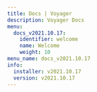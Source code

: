 ```yaml
---
title: Docs | Voyager
description: Voyager Docs
menu:
  docs_v2021.10.17:
    identifier: welcome
    name: Welcome
    weight: 10
menu_name: docs_v2021.10.17
info:
  installer: v2021.10.17
  version: v2021.10.17
---
```


